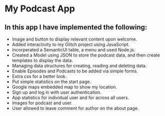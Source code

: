 # My Podcast App 



## In this app I have implemented the following:
- Image and button to display relevant content upon welcome.
- Added interactivity to my Glitch project using JavaScript.
- Incorperated a SemanticUI table, a menu and used Node.js.
- Created a Model using JSON to store the podcast data, and then create templates to display the data.
- Managing data structures for creating, reading and deleting data.
- Enable Episodes and Podcasts to be added via simple forms.
- Extra css for a better look.
- Put simple statistics on the start page.
- Google maps embedded map to show my location.
- Sign up and log in with user authentication.
- App statistics for individual user and for across all users.
- Images for podcast and user.
- User allowed to leave comment for author on the about page.
